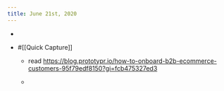 ```yaml
---
title: June 21st, 2020
---
```


- 

- #[[Quick Capture]]
	 - read https://blog.prototypr.io/how-to-onboard-b2b-ecommerce-customers-95f79edf8150?gi=fcb475327ed3

	 - 
